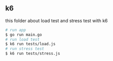 ## k6
this folder about load test and stress test with k6


```bash
# run app
$ go run main.go
# run load test
$ k6 run tests/load.js
# run stress test
$ k6 run tests/stress.js
```
